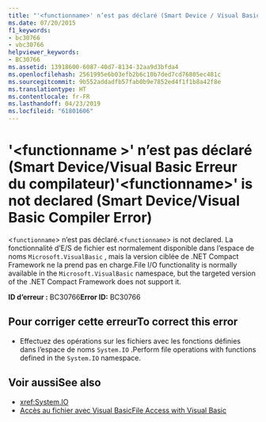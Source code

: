 ```yaml
---
title: "'<functionname>' n’est pas déclaré (Smart Device / Visual Basic Erreur du compilateur)"
ms.date: 07/20/2015
f1_keywords:
- bc30766
- vbc30766
helpviewer_keywords:
- BC30766
ms.assetid: 13918600-6087-40d7-8134-32aa9d3bfda4
ms.openlocfilehash: 2561995e6b03efb2b6c10b7ded7cd76805ec481c
ms.sourcegitcommit: 9b552addadfb57fab0b9e7852ed4f1f1b8a42f8e
ms.translationtype: HT
ms.contentlocale: fr-FR
ms.lasthandoff: 04/23/2019
ms.locfileid: "61801606"
---
```

# <a name="functionname-is-not-declared-smart-devicevisual-basic-compiler-error"></a><span data-ttu-id="dfa3a-102">'\<functionname >' n’est pas déclaré (Smart Device/Visual Basic Erreur du compilateur)</span><span class="sxs-lookup"><span data-stu-id="dfa3a-102">'\<functionname>' is not declared (Smart Device/Visual Basic Compiler Error)</span></span>
<span data-ttu-id="dfa3a-103"><`functionname`> n’est pas déclaré.</span><span class="sxs-lookup"><span data-stu-id="dfa3a-103"><`functionname`> is not declared.</span></span> <span data-ttu-id="dfa3a-104">La fonctionnalité d’E/S de fichier est normalement disponible dans l’espace de noms `Microsoft.VisualBasic` , mais la version ciblée de .NET Compact Framework ne la prend pas en charge.</span><span class="sxs-lookup"><span data-stu-id="dfa3a-104">File I/O functionality is normally available in the `Microsoft.VisualBasic` namespace, but the targeted version of the .NET Compact Framework does not support it.</span></span>  
  
 <span data-ttu-id="dfa3a-105">**ID d’erreur :** BC30766</span><span class="sxs-lookup"><span data-stu-id="dfa3a-105">**Error ID:** BC30766</span></span>  
  
## <a name="to-correct-this-error"></a><span data-ttu-id="dfa3a-106">Pour corriger cette erreur</span><span class="sxs-lookup"><span data-stu-id="dfa3a-106">To correct this error</span></span>  
  
- <span data-ttu-id="dfa3a-107">Effectuez des opérations sur les fichiers avec les fonctions définies dans l’espace de noms `System.IO` .</span><span class="sxs-lookup"><span data-stu-id="dfa3a-107">Perform file operations with functions defined in the `System.IO` namespace.</span></span>  
  
## <a name="see-also"></a><span data-ttu-id="dfa3a-108">Voir aussi</span><span class="sxs-lookup"><span data-stu-id="dfa3a-108">See also</span></span>

- <xref:System.IO>
- [<span data-ttu-id="dfa3a-109">Accès au fichier avec Visual Basic</span><span class="sxs-lookup"><span data-stu-id="dfa3a-109">File Access with Visual Basic</span></span>](../../../visual-basic/developing-apps/programming/drives-directories-files/file-access.md)

